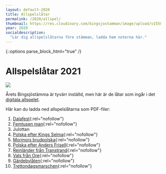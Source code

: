 ```yaml
---
layout: default-2020
title: Allspelslåtar
permalink: /2020/allspel/
thumbnail: https://res.cloudinary.com/bingsjostamman/image/upload/v1558991223/programblad-2019_share_l3hgfh.jpg
year: 2020
socialdescription:
  "Lär dig allspelslåtarna före stämman, ladda hem noterna här."
---
```

{::options parse_block_html="true" /}
<div class="glacier">

# Allspelslåtar 2021
![](https://res.cloudinary.com/bingsjostamman/image/upload/v1558991135/allspel_2018_dyvdxl.jpg)


Årets Bingsjöstämma är tyvärr inställd, men här är de låtar som ingår i det [digitala allspelet]().

Här kan du ladda ned allspelslåtarna som PDF-filer:


1. [Dalafest](/files/2020_dalafest.pdf){:rel="nofollow"}
2. [Femtusen man](/files/2020_femtusen_man.pdf){:rel="nofollow"}
3. Julottan
4. [Polska efter Kings Selma](/files/2020_kings_selma.pdf){:rel="nofollow"}
5. [Mormors brudpolska](/files/2020_mormors_brudpolska.pdf){:rel="nofollow"}
6. [Polska efter Anders Frisell](/files/2020_polska_frisell.pdf){:rel="nofollow"}
7. [Reinländer från Transtrand](/files/2020_reinlander_transtrand.pdf){:rel="nofollow"}
8. [Vals från Ore](/files/2020_vals_ore.pdf){:rel="nofollow"}
9. [Gärdebylåten](/files/2019_gardebylaten.pdf){:rel="nofollow"}
10. [Trettondagsmarschen](/files/2019_trettondagsmarschen.pdf){:rel="nofollow"}



</div>
